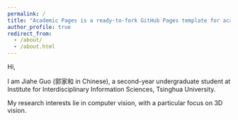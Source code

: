 ```yaml
---
permalink: /
title: "Academic Pages is a ready-to-fork GitHub Pages template for academic personal websites"
author_profile: true
redirect_from: 
  - /about/
  - /about.html
---
```


Hi,  

I am Jiahe Guo (郭家和 in Chinese), a second-year undergraduate student at Institute for Interdisciplinary Information Sciences, Tsinghua University.  

My research interests lie in computer vision, with a particular focus on 3D vision.
